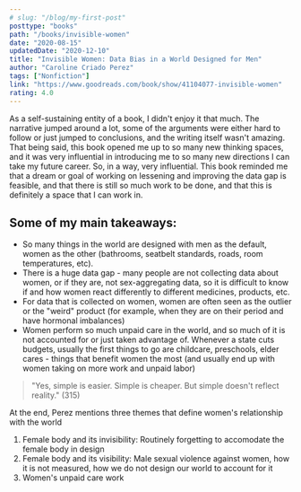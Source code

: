 ```yaml
---
# slug: "/blog/my-first-post"
posttype: "books"
path: "/books/invisible-women"
date: "2020-08-15"
updatedDate: "2020-12-10"
title: "Invisible Women: Data Bias in a World Designed for Men"
author: "Caroline Criado Perez"
tags: ["Nonfiction"]
link: "https://www.goodreads.com/book/show/41104077-invisible-women"
rating: 4.0
---
```

As a self-sustaining entity of a book, I didn't enjoy it that much. The narrative jumped around a lot, some of the arguments were either hard to follow or just jumped to conclusions, and the writing itself wasn't amazing. That being said, this book opened me up to so many new thinking spaces, and it was very influential in introducing me to so many new directions I can take my future career. So, in a way, very influential. This book reminded me that a dream or goal of working on lessening and improving the data gap is feasible, and that there is still so much work to be done, and that this is definitely a space that I can work in. 

## Some of my main takeaways:

- So many things in the world are designed with men as the default, women as the other (bathrooms, seatbelt standards, roads, room temperatures, etc).
- There is a huge data gap - many people are not collecting data about women, or if they are, not sex-aggregating data, so it is difficult to know if and how women react differently to different medicines, products, etc.
- For data that is collected on women, women are often seen as the outlier or the "weird" product (for example, when they are on their period and have hormonal imbalances)
- Women perform so much unpaid care in the world, and so much of it is not accounted for or just taken advantage of. Whenever a state cuts budgets, usually the first things to go are childcare, preschools, elder cares - things that benefit women the most (and usually end up with women taking on more work and unpaid labor)

> "Yes, simple is easier. Simple is cheaper. But simple doesn't reflect reality." (315)

At the end, Perez mentions three themes that define women's relationship with the world

1. Female body and its invisibility: Routinely forgetting to accomodate the female body in design
2. Female body and its visibility: Male sexual violence against women, how it is not measured, how we do not design our world to account for it
3. Women's unpaid care work

